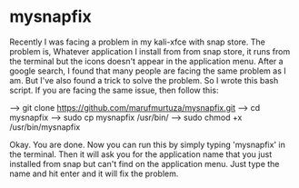 # mysnapfix
Recently I was facing a problem in my kali-xfce with snap store.
The problem is,
Whatever application I install from from snap store, it runs from the terminal but the icons doesn't appear in the application menu.
After a google search, I found that many people are facing the same problem as I am.
But I've also found a trick to solve the problem.
So I wrote this bash script.
If you are facing the same issue,
then follow this:

--> git clone https://github.com/marufmurtuza/mysnapfix.git
--> cd mysnapfix
--> sudo cp mysnapfix /usr/bin/
--> sudo chmod +x /usr/bin/mysnapfix

Okay. You are done.
Now you can run this by simply typing 'mysnapfix' in the terminal.
Then it will ask you for the application name that you just installed from snap but can't find on the application menu.
Just type the name and hit enter and it will fix the problem.
